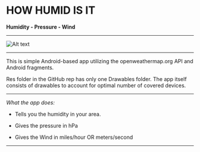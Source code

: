 HOW HUMID IS IT
==========

**Humidity - Pressure - Wind**

---

![Alt text](https://2.bp.blogspot.com/-A909kSDrx94/WoLdB9v43_I/AAAAAAAAAMw/disXyJBaws8PCk8by4KrJV-ZqB9WqTcawCLcBGAs/s1600/Screenshot_1518521140.png)

---

This is simple Android-based app utilizing the openweathermap.org API and Android fragments.

Res folder in the GitHub rep has only one Drawables folder. The app itself consists of drawables to account for optimal number of covered devices. 

---

*What the app does:*

* Tells you the humidity in your area.

* Gives the pressure in hPa

* Gives the Wind in miles/hour OR meters/second

---



